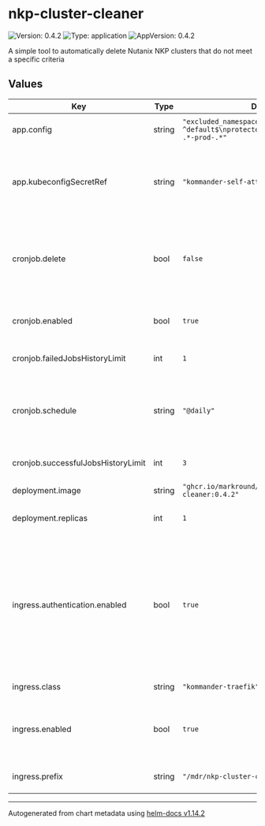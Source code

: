 # nkp-cluster-cleaner

![Version: 0.4.2](https://img.shields.io/badge/Version-0.4.2-informational?style=flat-square) ![Type: application](https://img.shields.io/badge/Type-application-informational?style=flat-square) ![AppVersion: 0.4.2](https://img.shields.io/badge/AppVersion-0.4.2-informational?style=flat-square)

A simple tool to automatically delete Nutanix NKP clusters that do not meet a specific criteria

## Values

| Key | Type | Default | Description |
|-----|------|---------|-------------|
| app.config | string | `"excluded_namespace_patterns:\n- ^default$\nprotected_cluster_patterns:\n- .*-prod-.*"` | Default set of exclusion rules |
| app.kubeconfigSecretRef | string | `"kommander-self-attach-kubeconfig"` | Secret containing a valid kubeconfig for the management cluster |
| cronjob.delete | bool | `false` | Set to true to actually delete clusters, default is to operate in "dry-run" mode |
| cronjob.enabled | bool | `true` | Enable scheduled deletion CronJobs |
| cronjob.failedJobsHistoryLimit | int | `1` | How many failed jobs to keep |
| cronjob.schedule | string | `"@daily"` | Schedule to run the job. Uses standard Kubernetes CronJob syntax. |
| cronjob.successfulJobsHistoryLimit | int | `3` | How many successful jobs to keep |
| deployment.image | string | `"ghcr.io/markround/nkp-cluster-cleaner:0.4.2"` | Container image to use |
| deployment.replicas | int | `1` | Number of replicas to deploy |
| ingress.authentication.enabled | bool | `true` | If true, access to the dashboard will require logging in with an admin account. Setting to false will enable anonymous access. |
| ingress.class | string | `"kommander-traefik"` | Ingress class to use |
| ingress.enabled | bool | `true` | Enables ingress through the Kommander Traefik deployment |
| ingress.prefix | string | `"/mdr/nkp-cluster-cleaner"` | URL Prefix for the dashboard |

----------------------------------------------
Autogenerated from chart metadata using [helm-docs v1.14.2](https://github.com/norwoodj/helm-docs/releases/v1.14.2)
